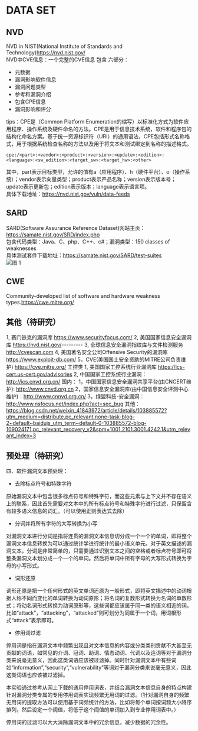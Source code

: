 <!--
 * @Author: Suez_kip 287140262@qq.com
 * @Date: 2022-10-26 14:56:24
 * @LastEditTime: 2022-10-26 16:16:24
 * @LastEditors: Suez_kip
 * @Description: 
-->

# DATA SET

## NVD  
  
NVD in NIST(National Institute of Standards and Technology)<https://nvd.nist.gov/>  
NVD中CVE信息：一个完整的CVE信息 包含 六部分：

- 元数据  
- 漏洞影响软件信息  
- 漏洞问题类型  
- 参考和漏洞介绍  
- 包含CPE信息
- 漏洞影响和评分

tips：CPE是（Common Platform Enumeration的缩写）以标准化方式为软件应用程序、操作系统及硬件命名的方法。CPE是用于信息技术系统，软件和程序包的结构化命名方案。基于统一资源标识符（URI）的通用语法，CPE包括形式名称格式，用于根据系统检查名称的方法以及用于将文本和测试绑定到名称的描述格式。

```cpe:/<part>:<vendor>:<product>:<version>:<update>:<edition>:<language>:<sw_edition>:<target_sw>:<target_hw>:<other>```  

其中，part表示目标类型，允许的值有a（应用程序）、h（硬件平台）、o（操作系统）；vendor表示向量类型；product表示产品名称；version表示版本号；update表示更新包；edition表示版本；language表示语言项。  
具体下载地址：<https://nvd.nist.gov/vuln/data-feeds>  

## SARD  
  
SARD(Software Assurance Reference Dataset)网站主页：<https://samate.nist.gov/SRD/index.php>  
包含代码类型：Java、C、php、C++、c#；漏洞类型：150 classes of weaknesses  
具体测试套件下载地址：<https://samate.nist.gov/SARD/test-suites>  
![图 1](../images/4abf6a360ca1cb6343bcabc6621bd93269951b397ff66213f45cb6220cb9bca9.png)  

## CWE

Community-developed list of software and hardware weakness types.<https://cwe.mitre.org/>

## 其他（待研究）

1, 赛门铁克的漏洞库 <https://www.securityfocus.com/>
2, 美国国家信息安全漏洞库 <https://nvd.nist.gov/>---------
3, 全球信息安全漏洞指纹库与文件检测服务 <http://cvescan.com>
4, 美国著名安全公司Offensive Security的漏洞库 <https://www.exploit-db.com/>
5，CVE(美国国土安全资助的MITRE公司负责维护) <https://cve.mitre.org/>
工控类
1, 美国国家工控系统行业漏洞库 <https://ics-cert.us-cert.gov/advisories>
2, 中国国家工控系统行业漏洞：<http://ics.cnvd.org.cn/>
国内：
1，中国国家信息安全漏洞共享平台(由CNCERT维护): <http://www.cnvd.org.cn>
2，国家信息安全漏洞库(由中国信息安全评测中心维护)：<http://www.cnnvd.org.cn/>
3，绿盟科技-安全漏洞：<http://www.nsfocus.net/index.php?act=sec_bug>
其他：
<https://blog.csdn.net/weixin_41843972/article/details/103885572?utm_medium=distribute.pc_relevant.none-task-blog-2~default~baidujs_utm_term~default-0-103885572-blog-109024171.pc_relevant_recovery_v2&spm=1001.2101.3001.4242.1&utm_relevant_index=3>

## 预处理（待研究）

四、软件漏洞文本预处理：  

- 去除标点符号和特殊字符

原始漏洞文本中包含很多标点符号和特殊字符，而这些元素与上下文并不存在语义上的联系，因此首先需要对文本中的所有标点符号和特殊字符进行过滤，只保留含有较多语义信息的词汇。（可以使用正则表达式去除）

- 分词并将所有字符的大写转换为小写

对漏洞文本进行分词是指将连贯的漏洞文本信息切分成一个一个的单词，即将整个漏洞文本信息转换为可以通过统计学进行统计的最小语义单元。对于英文描述的漏洞文本，分词是非常简单的，只需要通过识别文本之间的空格或者标点符号即可将整条漏洞文本划分成一个一个的单词。然后将单词中所有字母的大写形式转换为字母的小写形式。

- 词形还原

词形还原是把一个任何形式的英文单词还原为一般形式，即将英文描述中的动词根据人称不同而变化的单词转换为动词原形；将名词的复数形式转换为名词的单数形式；将动名词形式转换为动词原形等，这些词都应该属于同一类的语义相近的词。比如“attack”，“attacking”，“attacked”则可划分为同属于一个词，用词根形式“attack”表示即可。

- 停用词过滤

停用词是指在漏洞文本中频繁出现且对文本信息的内容或分类类别贡献不大甚至无贡献的词语，如常见的介词、冠词、助词、情态动词、代词以及连词等对于漏洞分类来说毫无意义，因此这类词语应该被过滤掉。同时针对漏洞文本中有些词如“information”,“security”,“vulnerability”等词对于漏洞分类来说毫无意义，因此这类词语也应该被过滤掉。  
  
本实验通过参考从网上下载的通用停用词表，并结合漏洞文本信息自身的特点构建针对漏洞分类专属的专用停用词表实现频繁无用词的过滤。（针对漏洞自身的频繁无用词的提取方法可以使用基于词频统计的方法，比如将每个单词按词频大小降序排列，然后设定一个阈值，将低于这个阈值的单词加入到专业停用词表中。）  
  
停用词的过滤可以大大消除漏洞文本中的冗余信息，减少数据的冗余性。
